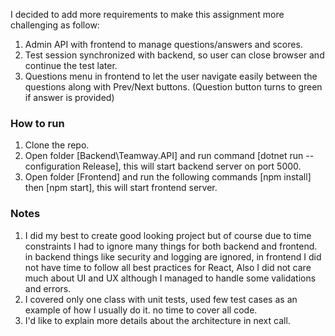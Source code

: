 I decided to add more requirements to make this assignment more challenging as follow:

1. Admin API with frontend to manage questions/answers and scores.
2. Test session synchronized with backend, so user can close browser and continue the test later.
3. Questions menu in frontend to let the user navigate easily between the questions along with Prev/Next buttons. (Question button turns to green if answer is provided)

### How to run

1. Clone the repo.
2. Open folder [Backend\Teamway.API] and run command [dotnet run --configuration Release], this will start backend server on port 5000.
3. Open folder [Frontend] and run the following commands [npm install] then [npm start], this will start frontend server. 

### Notes

1. I did my best to create good looking project but of course due to time constraints I had to ignore many things for both backend and frontend.
   in backend things like security and logging are ignored, in frontend I did not have time to follow all best practices for React, Also I did not care much about UI and 
   UX although I managed to handle some validations and errors.
2. I covered only one class with unit tests, used few test cases as an example of how I usually do it. no time to cover all code.
3. I'd like to explain more details about the architecture in next call.

